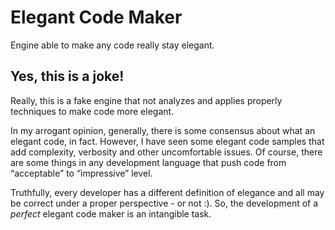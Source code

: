 Elegant Code Maker
==================
Engine able to make any code really stay elegant.

Yes, this is a joke!
--------------------
Really, this is a fake engine that not analyzes and applies properly techniques to make code more elegant. 

In my arrogant opinion, generally, there is some consensus about what an elegant code, in fact. However, I have seen some elegant code samples that add complexity, verbosity and other uncomfortable issues. Of course, there are some things in any development language that push code from “acceptable” to “impressive” level. 

Truthfully, every developer has a different definition of elegance and all may be correct under a proper perspective - or not :). So, the development of a *perfect* elegant code maker is an intangible task.